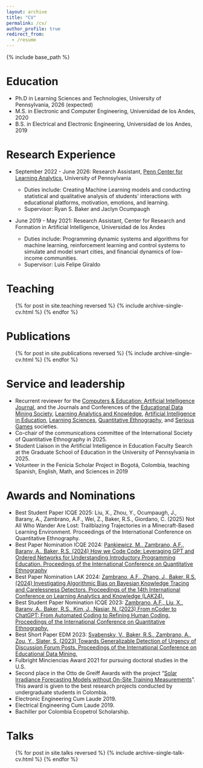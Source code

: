 ```yaml
---
layout: archive
title: "CV"
permalink: /cv/
author_profile: true
redirect_from:
  - /resume
---
```


{% include base_path %}

Education
======
* Ph.D in Learning Sciences and Technologies, University of Pennsylvania, 2026 (expected)
* M.S. in Electronic and Computer Engineering, Universidad de los Andes, 2020
* B.S. in Electrical and Electronic Engineering, Universidad de los Andes, 2019

Research Experience
======
* September 2022 - June 2026: Research Assistant, [Penn Center for Learning Analytics](https://learninganalytics.upenn.edu/), University of Pennsylvania
  * Duties include: Creating Machine Learning models and conducting statistical and qualitative analysis of students' interactions with educational platforms,       motivation, emotions, and learning.
  * Supervisor: Ryan S. Baker and Jaclyn Ocumpaugh
 
* June 2019 - May 2021: Research Assistant, Center for Research and Formation in Artificial Intelligence, Universidad de los Andes
  * Duties include: Programming dynamic systems and algorithms for machine learning, reinforcement learning and control systems to simulate and model smart cities, and financial dynamics of low-income communities.
  * Supervisor: Luis Felipe Giraldo
 
Teaching
======
  <ul>{% for post in site.teaching reversed %}
    {% include archive-single-cv.html %}
  {% endfor %}</ul>

Publications
======
  <ul>{% for post in site.publications reversed %}
    {% include archive-single-cv.html %}
  {% endfor %}</ul>

Service and leadership
======
* Recurrent reviewer for the [Computers & Education: Artificial Intelligence Journal](https://www.sciencedirect.com/journal/computers-and-education-artificial-intelligence), and the Journals and Conferences of the [Educational Data Mining Society](https://educationaldatamining.org/), [Learning Analytics and Knowledge](https://www.solaresearch.org/), [Artificial Intelligence in Education](https://iaied.org/), [Learning Sciences](https://www.isls.org/), [Quantitative Ethnography](https://www.qesoc.org/), and [Serious Games](https://seriousgamessociety.org/) societies.
* Co-chair of the communications committee of the International Society of Quantitative Ethnography in 2025.
* Student Liaison in the Artificial Intelligence in Education Faculty Search at the Graduate School of Education in the University of Pennsylvania in 2025.
* Volunteer in the Fenicia Scholar Project in Bogotá, Colombia, teaching Spanish, English, Math, and Sciences in 2019

Awards and Nominations
======
* Best Student Paper ICQE 2025: Liu, X., Zhou, Y., Ocumpaugh, J., Barany, A., Zambrano, A.F., Wei, Z., Baker, R.S., Giordano, C. (2025) Not All Who Wander Are Lost: Trailblazing Trajectories in a Minecraft-Based Learning Environment. Proceedings of the International Conference on Quantitative Ethnography.
* Best Paper Nomination ICQE 2024: [Pankiewicz, M., Zambrano, A.F., Barany, A., Baker, R.S. (2024) How we Code Code: Leveraging GPT and Ordered Networks for Understanding Introductory Programming Education. Proceedings of the International Conference on Quantitative Ethnography](https://afzambrano.github.io/publication/2024-icqe-coding-code)
* Best Paper Nomination LAK 2024: [Zambrano, A.F., Zhang, J., Baker, R.S. (2024) Investigating Algorithmic Bias on Bayesian Knowledge Tracing and Carelessness Detectors. Proceedings of the 14th International Conference on Learning Analytics and Knowledge (LAK24).](https://afzambrano.github.io/publication/2024-lak-bkt-bias)
* Best Student Paper Nomination ICQE 2023: [Zambrano, A.F., Liu, X., Barany, A., Baker, R.S., Kim, J., Nasiar, N. (2023) From nCoder to ChatGPT: From Automated Coding to Refining Human Coding. Proceedings of the International Conference on Quantitative Ethnography.](https://afzambrano.github.io/publication/2023-icqe-gpt)
* Best Short Paper EDM 2023: [Svabensky, V., Baker, R.S., Zambrano, A., Zou, Y., Slater, S. (2023) Towards Generalizable Detection of Urgency of Discussion Forum Posts. Proceedings of the International Conference on Educational Data Mining.](https://afzambrano.github.io/publication/2023-edm-urgency-posts)
* Fulbright Minciencias Award 2021 for pursuing doctoral studies in the U.S.
* Second place in the Otto de Greiff Awards with the project “[Solar Irradiance Forecasting Models without On-Site Training Measurements](https://afzambrano.github.io/publication/2020-renewable-energies)”. This award is given to the best research projects conducted by undergraduate students in Colombia.
* Electronic Engineering Cum Laude 2019.
* Electrical Engineering Cum Laude 2019.
* Bachiller por Colombia Ecopetrol Scholarship.

Talks
======
  <ul>{% for post in site.talks reversed %}
    {% include archive-single-talk-cv.html  %}
  {% endfor %}</ul>
  


